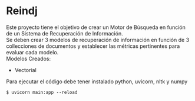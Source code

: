 # Reindj
Este proyecto tiene el objetivo de crear un Motor de Búsqueda en función de un Sistema de Recuperación de Información.  
Se deben crear 3 modelos de recuperación de información en función de 3 collecciones de documentos y establecer las métricas pertinentes para evaluar cada modelo.  
Modelos Creados:  
* Vectorial

Para ejecutar el código debe tener instalado python, uvicorn, nltk y numpy
```
$ uvicorn main:app --reload

